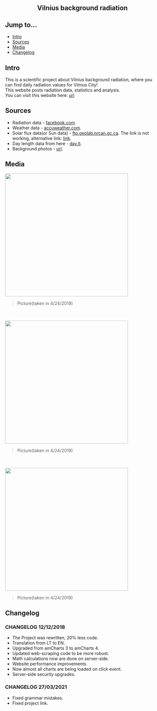 <div align="center">
  <h2>Vilnius background radiation</h2>
</div>

## Jump to...

  - [Intro](#intro)
  - [Sources](#sources)
  - [Media](#media)
  - [Changelog](#changelog)
  
## <a name="Intro"></a>Intro

<p>This is a scientific project about Vilnius background radiation, where you can find daily radiation values for Vilnius City!<br>
This website posts radiation data, statistics and analysis.<br>
You can visit this website here: <a href="http://radiation.gsvedas.com/" target="_blank">url</a>
</p>

## <a name="Sources"></a>Sources

<ul>
  <li>Radiation data - <a href="https://www.facebook.com/VilniausRadiacinisFonas/" target="_blank">facebook.com</a>.</li>
  <li>Weather data - <a href="http://www.accuweather.com/lt/" target="_blank">accuweather.com</a>.</li>
  <li>Solar flux data(or Sun data) - <a href="ftp://ftp.geolab.nrcan.gc.ca/data/solar_flux/daily_flux_values/" target="_blank">ftp.geolab.nrcan.gc.ca</a>. The link is not working, alternative link: <a href="https://www.spaceweather.gc.ca/forecast-prevision/solar-solaire/solarflux/sx-5-en.php" target="_blank">link</a>.</li>
  <li>Day length data from here - <a href="https://day.lt/diena/" target="_blank">day.lt</a>.</li>
  <li>Background photos - <a href="http://vilniausfonas.info/en/radiation/" target="_blank">url</a>.</li>
</ul>

## <a name="Media"></a>Media

<a target="_blank" href="https://github.com/GintasS/VilniusBackgroundRadiation/blob/master/images/image1.JPG">
  <img src="https://github.com/GintasS/VilniusBackgroundRadiation/blob/master/images/image1.JPG" height="400" style="max-width:100%;">
</a>
<blockquote>Picture(taken in 4/24/2019)</blockquote>
<br><br>
<a target="_blank" href="https://github.com/GintasS/VilniusBackgroundRadiation/blob/master/images/image2.JPG">
  <img src="https://github.com/GintasS/VilniusBackgroundRadiation/blob/master/images/image2.JPG" height="400" style="max-width:100%;">
</a>
<blockquote>Picture(taken in 4/24/2019)</blockquote>
<br><br>
<a target="_blank" href="https://github.com/GintasS/VilniusBackgroundRadiation/blob/master/images/image3.JPG">
  <img src="https://github.com/GintasS/VilniusBackgroundRadiation/blob/master/images/image3.JPG" height="400" style="max-width:100%;">
</a>
<blockquote>Picture(taken in 4/24/2019)</blockquote>

## <a name="Changelog"></a>Changelog

<h3> CHANGELOG 12/12/2018</h3>
<ul>
  <li>The Project was rewritten, 20% less code.</li>
  <li>Translation from LT to EN.</li>
  <li>Upgraded from amCharts 3 to amCharts 4.</li>
  <li>Updated web-scraping code to be more robust.</li>
  <li>Math calculations now are done on server-side.</li>
  <li>Website performance improvements.</li>
  <li>Now almost all charts are being loaded on click event.</li>
  <li>Server-side security upgrades.</li>
</ul>

<h3> CHANGELOG 27/03/2021</h3>
<ul>
  <li>Fixed grammar mistakes.</li>
  <li>Fixed project link.</li>
</ul>

